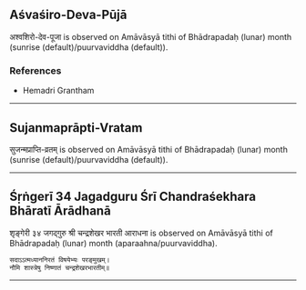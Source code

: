 ## Aśvaśiro-Deva-Pūjā
अश्वशिरो-देव-पूजा is observed on Amāvāsyā tithi of Bhādrapadaḥ (lunar) month (sunrise (default)/puurvaviddha (default)).


### References
* Hemadri Grantham


---
## Sujanmaprāpti-Vratam
सुजन्मप्राप्ति-व्रतम् is observed on Amāvāsyā tithi of Bhādrapadaḥ (lunar) month (sunrise (default)/puurvaviddha (default)).



---
## Śṛṅgerī 34 Jagadguru Śrī Chandraśekhara Bhāratī Ārādhanā
शृङ्गेरी ३४ जगद्गुरु श्री चन्द्रशेखर भारती आराधना is observed on Amāvāsyā tithi of Bhādrapadaḥ (lunar) month (aparaahna/puurvaviddha).



```
सदाऽऽत्मध्याननिरतं विषयेभ्यः परङ्मुखम्।
नौमि शास्त्रेषु निष्णातं चन्द्रशेखरभारतीम्॥
```

---
